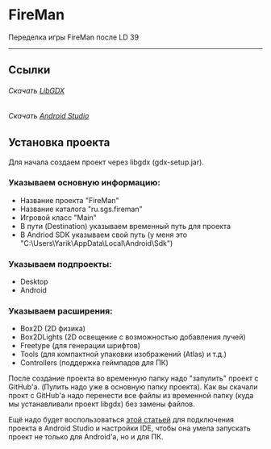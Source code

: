 # FireMan
Переделка игры FireMan после LD 39

<hr>

## Ссылки

###### Скачать [LibGDX](https://libgdx.badlogicgames.com/ci/nightlies/libgdx-nightly-20190628.zip)
###### Скачать [Android Studio](https://developer.android.com/studio)

## Установка проекта

Для начала создаем проект через libgdx (gdx-setup.jar). 

### Указываем основную информацию:
  -  Название проекта "FireMan"
  -  Название каталога "ru.sgs.fireman"
  -  Игровой класс "Main"
  -  В пути (Destination) указываем временный путь для проекта
  -  В Andriod SDK указываем свой путь (у меня это "C:\Users\Yarik\AppData\Local\Android\Sdk")

### Указываем подпроекты:
  -  Desktop
  -  Android

### Указываем расширения:
  -  Box2D (2D физика)
  -  Box2DLights (2D освещение с возможностью добавления лучей)
  -  Freetype (для генерации шрифтов)
  -  Tools (для компактной упаковки изображений (Atlas) и т.д.)
  -  Controllers (поддержка геймпадов для ПК)

После создание проекта во временную папку надо "запулить" проект с GitHub'a. (Пулить надо уже в основную папку проекта). Как вы скачали прокт с GitHub'a надо перенести все файлы из временной папку (куда мы устанавливали проект libgdx) без замены файлов.

Ещё надо будет воспользоваться [этой статьей](http://developer.alexanderklimov.ru/android/games/libgdx/setup.php) для подключения проекта в Android Studio и настройки IDE, чтобы она умела запускать проект не только для Android'a, но и для ПК.
